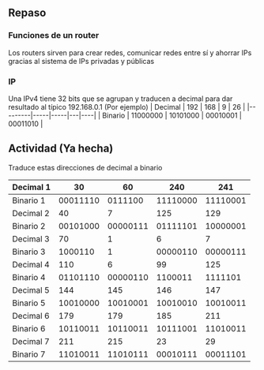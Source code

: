 ## Repaso
### Funciones de un router
Los routers sirven para crear redes, comunicar redes entre sí y ahorrar IPs gracias al sistema de IPs privadas y públicas

### IP
Una IPv4 tiene 32 bits que se agrupan y traducen a decimal para dar resultado al típico 192.168.0.1 (Por ejemplo)
| Decimal | 192 | 168 | 9 | 26 |
|---------|-----|-----|---|----|
| Binario | 11000000 | 10101000 | 00010001 | 00011010 |

## Actividad (Ya hecha)
Traduce estas direcciones de decimal a binario

| Decimal 1 | 30 | 60 | 240 | 241 |
|-----------|----|----|-----|-----|
| Binario 1 | 00011110 | 0111100 | 11110000 | 11110001 |
| Decimal 2 | 40 | 7 | 125 | 129 |
| Binario 2 | 00101000 | 00000111 | 01111101 | 10000001 |
| Decimal 3 | 70 | 1 | 6 | 7 |
| Binario 3 | 1000110 | 1 | 00000110 | 00000111 |
| Decimal 4 | 110 | 6 | 99 | 125 |
| Binario 4 | 01101110 | 00000110 | 1100011 | 1111101 |
| Decimal 5 | 144 | 145 | 146 | 147 |
| Binario 5 | 10010000 | 10010001 | 10010010 | 10010011 |
| Decimal 6 | 179 | 179 | 185 | 211 |
| Binario 6 | 10110011 | 10110011 | 10111001 | 11010011 |
| Decimal 7 | 211 | 215 | 23 | 29 |
| Binario 7 | 11010011 | 11010111 | 00010111 | 00011101 |
